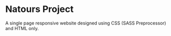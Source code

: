 # Natours Project

A single page responsive website designed using CSS (SASS Preprocessor) and HTML only.
